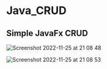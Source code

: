 # Java_CRUD
## Simple JavaFx CRUD 

![Screenshot 2022-11-25 at 21 08 48](https://user-images.githubusercontent.com/72190589/204050973-2f4f100d-ea21-4d90-b30f-1c7d0734b906.png)

![Screenshot 2022-11-25 at 21 08 53](https://user-images.githubusercontent.com/72190589/204050988-aeb9abf4-49c3-4c6c-882b-18a2bef72838.png)

